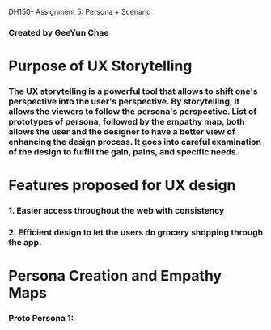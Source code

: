 DH150- Assignment 5: Persona + Scenario
### Created by GeeYun Chae

# Purpose of UX Storytelling
### The UX storytelling is a powerful tool that allows to shift one's perspective into the user's perspective. By storytelling, it allows the viewers to follow the persona's perspective. List of prototypes of persona, followed by the empathy map, both allows the user and the designer to have a better view of enhancing the design process. It goes into careful examination of the design to fulfill the gain, pains, and specific needs. 

# Features proposed for UX design
### 1. Easier access throughout the web with consistency
### 2. Efficient design to let the users do grocery shopping through the app.

# Persona Creation and Empathy Maps
### Proto Persona 1: 

